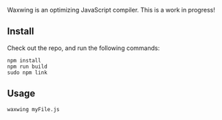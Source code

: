 Waxwing is an optimizing JavaScript compiler. This is a work in progress!

## Install

Check out the repo, and run the following commands:

```shell
npm install
npm run build
sudo npm link
```

## Usage

```shell
waxwing myFile.js
```
